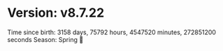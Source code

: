 # Version: v8.7.22
Time since birth: 3158 days, 75792 hours, 4547520 minutes, 272851200 seconds
Season: Spring 🌸
